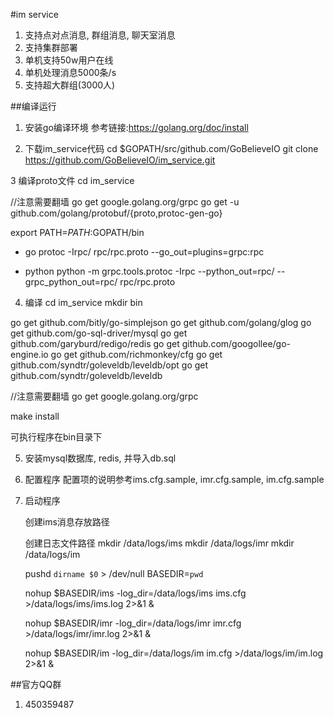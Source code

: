 
#im service
1. 支持点对点消息, 群组消息, 聊天室消息
2. 支持集群部署
3. 单机支持50w用户在线
4. 单机处理消息5000条/s
5. 支持超大群组(3000人)


##编译运行

1. 安装go编译环境
参考链接:https://golang.org/doc/install


2. 下载im_service代码
  cd $GOPATH/src/github.com/GoBelieveIO
  git clone https://github.com/GoBelieveIO/im_service.git

  
3  编译proto文件
   cd im_service 

   //注意需要翻墙
   go get google.golang.org/grpc
   go get -u github.com/golang/protobuf/{proto,protoc-gen-go}

   export PATH=$PATH:$GOPATH/bin

   * go
   protoc -Irpc/ rpc/rpc.proto --go_out=plugins=grpc:rpc

   * python
   python -m grpc.tools.protoc -Irpc --python_out=rpc/ --grpc_python_out=rpc/ rpc/rpc.proto

4. 编译
  cd im_service
  mkdir bin

  go get github.com/bitly/go-simplejson
  go get github.com/golang/glog
  go get github.com/go-sql-driver/mysql
  go get github.com/garyburd/redigo/redis
  go get github.com/googollee/go-engine.io
  go get github.com/richmonkey/cfg
  go get github.com/syndtr/goleveldb/leveldb/opt
  go get github.com/syndtr/goleveldb/leveldb

  //注意需要翻墙
  go get google.golang.org/grpc

  make install

  可执行程序在bin目录下

5. 安装mysql数据库, redis, 并导入db.sql

6. 配置程序
   配置项的说明参考ims.cfg.sample, imr.cfg.sample, im.cfg.sample


7. 启动程序

    创建ims消息存放路径
    
    创建日志文件路径
    mkdir /data/logs/ims
    mkdir /data/logs/imr
    mkdir /data/logs/im


    pushd `dirname $0` > /dev/null
    BASEDIR=`pwd`

    nohup $BASEDIR/ims -log_dir=/data/logs/ims ims.cfg >/data/logs/ims/ims.log 2>&1 &

    nohup $BASEDIR/imr -log_dir=/data/logs/imr imr.cfg >/data/logs/imr/imr.log 2>&1 &

    nohup $BASEDIR/im -log_dir=/data/logs/im im.cfg >/data/logs/im/im.log 2>&1 &



##官方QQ群
1. 450359487
